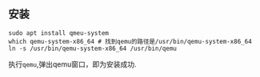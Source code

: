 ## 安装

```shell
sudo apt install qmeu-system
which qemu-system-x86_64 # 找到qemu的路径是/usr/bin/qemu-system-x86_64
ln -s /usr/bin/qemu-system-x86_64 /usr/bin/qemu

```
执行`qemu`,弹出qemu窗口，即为安装成功.

